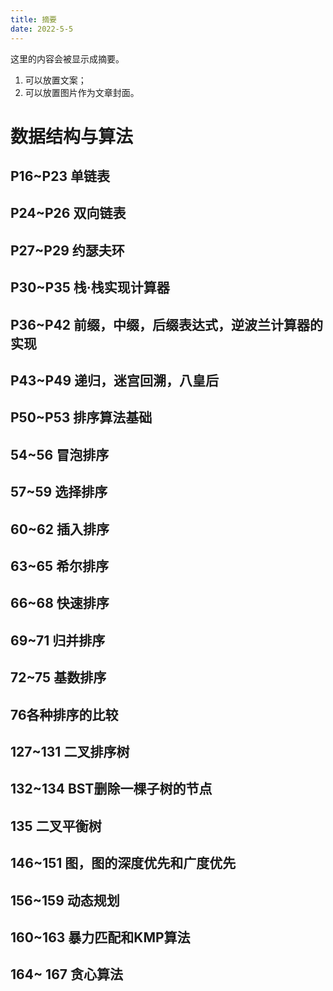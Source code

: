 ```yaml
---
title: 摘要
date: 2022-5-5
---
```


这里的内容会被显示成摘要。

1. 可以放置文案；
2. 可以放置图片作为文章封面。

<!-- more -->
# 数据结构与算法

## P16~P23 单链表                                                             
## P24~P26 双向链表
## P27~P29 约瑟夫环
## P30~P35 栈·栈实现计算器
## P36~P42 前缀，中缀，后缀表达式，逆波兰计算器的实现      
## P43~P49	递归，迷宫回溯，八皇后                                        
## P50~P53 排序算法基础
## 54~56 冒泡排序
## 57~59 选择排序
## 60~62 插入排序             
## 63~65 希尔排序
## 66~68 快速排序
## 69~71 归并排序
## 72~75 基数排序
## 76各种排序的比较
## 127~131 二叉排序树
## 132~134 BST删除一棵子树的节点
## 135 二叉平衡树
## 146~151 图，图的深度优先和广度优先
## 156~159 动态规划		 
## 160~163 暴力匹配和KMP算法   
## 164~ 167 贪心算法
